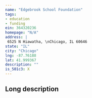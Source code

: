```yaml
---
name: "Edgebrook School Foundation"
tags:
- education
- funding
ein: 364320236
homepage: "N/A"
address: |
 6525 N Hiawatha, \nChicago, IL 60646
state: "IL"
city: "Chicago"
lng: -87.76188
lat: 41.999367
description: ""
is_501c3: X
---
```


## Long description


